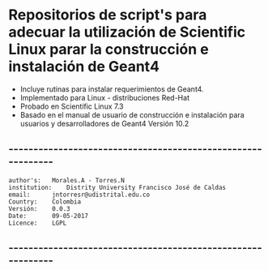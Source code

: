 # Repositorios de script's para adecuar la utilización de Scientific Linux parar la construcción e instalación de Geant4

 - Incluye rutinas para instalar requerimientos de Geant4.
 - Implementado para Linux - distribuciones Red-Hat
 - Probado en Scientific Linux 7.3
 - Basado en el manual de usuario de construcción e instalación 
   para usuarios y desarrolladores de Geant4 Versión 10.2

## ------------------------------------------------------------
 ```
 author's:	 Morales.A - Torres.N 
 institution: 	 Distrity University Francisco José de Caldas
 email:		 jntorresr@udistrital.edu.co
 Country:	 Colombia
 Versión:	 0.0.3
 Date:		 09-05-2017
 Licence:	 LGPL
 ```
## ------------------------------------------------------------
